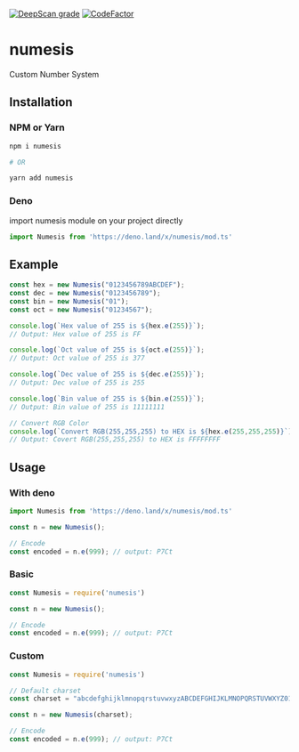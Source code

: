 [![DeepScan grade](https://deepscan.io/api/teams/18125/projects/21443/branches/616385/badge/grade.svg)](https://deepscan.io/dashboard#view=project&tid=18125&pid=21443&bid=616385)
[![CodeFactor](https://www.codefactor.io/repository/github/eru123/numesis/badge)](https://www.codefactor.io/repository/github/eru123/numesis)
# numesis
Custom Number System

## Installation
### NPM or Yarn 
```bash
npm i numesis

# OR

yarn add numesis
```
### Deno
import numesis module on your project directly
```js
import Numesis from 'https://deno.land/x/numesis/mod.ts'
```
## Example
```js
const hex = new Numesis("0123456789ABCDEF");
const dec = new Numesis("0123456789");
const bin = new Numesis("01");
const oct = new Numesis("01234567");

console.log(`Hex value of 255 is ${hex.e(255)}`);
// Output: Hex value of 255 is FF

console.log(`Oct value of 255 is ${oct.e(255)}`);
// Output: Oct value of 255 is 377

console.log(`Dec value of 255 is ${dec.e(255)}`);
// Output: Dec value of 255 is 255

console.log(`Bin value of 255 is ${bin.e(255)}`);
// Output: Bin value of 255 is 11111111

// Convert RGB Color
console.log(`Convert RGB(255,255,255) to HEX is ${hex.e(255,255,255)}`); 
// Output: Covert RGB(255,255,255) to HEX is FFFFFFFF
```
## Usage
### With deno
```js
import Numesis from 'https://deno.land/x/numesis/mod.ts'

const n = new Numesis(); 

// Encode
const encoded = n.e(999); // output: P7Ct
```
### Basic
```js
const Numesis = require('numesis')

const n = new Numesis(); 

// Encode
const encoded = n.e(999); // output: P7Ct
```
### Custom
```js
const Numesis = require('numesis')

// Default charset
const charset = "abcdefghijklmnopqrstuvwxyzABCDEFGHIJKLMNOPQRSTUVWXYZ0123456789";

const n = new Numesis(charset); 

// Encode
const encoded = n.e(999); // output: P7Ct
```
